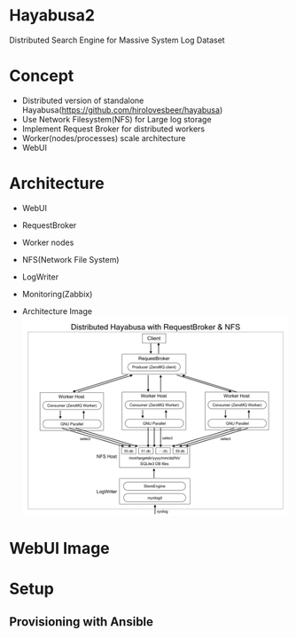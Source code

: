 # Hayabusa2
Distributed Search Engine for Massive System Log Dataset

# Concept
- Distributed version of standalone Hayabusa(https://github.com/hirolovesbeer/hayabusa)
- Use Network Filesystem(NFS) for Large log storage
- Implement Request Broker for distributed workers
- Worker(nodes/processes) scale architecture
- WebUI

# Architecture
- WebUI
- RequestBroker
- Worker nodes
- NFS(Network File System)
- LogWriter
- Monitoring(Zabbix)

- Architecture Image
![Distributed Hayabusa Architecture](./images/distributed-hayabusa-with-NFS-arch.png "distributed hayabusa architecture image")

# WebUI Image

# Setup
## Provisioning with Ansible
